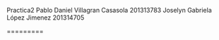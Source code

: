 Practica2
Pablo Daniel Villagran Casasola 201313783 
Joselyn Gabriela López Jimenez  201314705

=========

